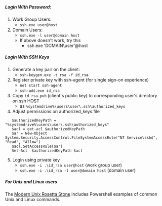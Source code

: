 
##### Login With Password:
1. Work Group Users:
     * `ssh.exe user@host`
2. Domain Users:
     * `ssh.exe -l user@domain host`
     * If above doesn't work, try this
       - ssh.exe 'DOMAIN\user'@host 


##### Login With SSH Keys

1. Generate a key pair on the client:
     * `ssh-keygen.exe -t rsa -f id_rsa`
2. Register private key with ssh-agent (for single sign-on experience)
     * `net start ssh-agent`
     * `ssh-add.exe id_rsa` 
3. Copy `id_rsa.pub` (client's public key) to corresponding user's directory on ssh HOST
     * as `%systemdrive%\users\user\.ssh\authorized_keys`
4. Adjust permissions on authorized_keys file
```   
   $authorizedKeyPath = "%systemdrive%\users\user\.ssh\authorized_keys"
   $acl = get-acl $authorizedKeyPath
   $ar = New-Object  System.Security.AccessControl.FileSystemAccessRule("NT Service\sshd", "Read", "Allow")
   $acl.SetAccessRule($ar)
   Set-Acl  $authorizedKeyPath $acl
``` 
5. Login using private key
     * `ssh.exe -i .\id_rsa user@host` (work group user)
     * `ssh.exe -i .\id_rsa -l user@domain host` (domain user)

##### For Unix and Linux users

The [Modern Unix Rosetta Stone](https://certsimple.com/rosetta-stone) includes Powershell examples of common Unix and Linux commands. 